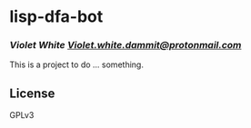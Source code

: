 # lisp-dfa-bot
### _Violet White <Violet.white.dammit@protonmail.com>_

This is a project to do ... something.

## License

GPLv3

